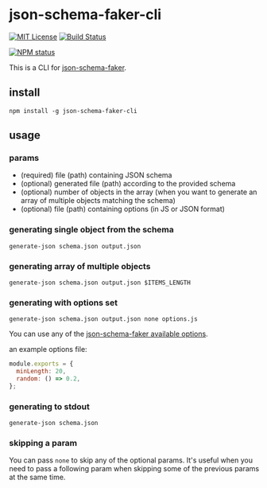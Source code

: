# json-schema-faker-cli

[![MIT License](https://img.shields.io/badge/license-mit-green.svg?style=flat-square)](https://opensource.org/licenses/MIT)
[![Build Status](https://travis-ci.com/oprogramador/json-schema-faker-cli.svg?branch=master)](https://travis-ci.com/oprogramador/json-schema-faker-cli)

[![NPM status](https://nodei.co/npm/json-schema-faker-cli.png?downloads=true&stars=true)](https://npmjs.org/package/json-schema-faker-cli)

This is a CLI for [json-schema-faker](https://www.npmjs.com/package/json-schema-faker).

## install

`npm install -g json-schema-faker-cli`

## usage

### params
- (required) file (path) containing JSON schema
- (optional) generated file (path) according to the provided schema
- (optional) number of objects in the array (when you want to generate an array of multiple objects matching the schema)
- (optional) file (path) containing options (in JS or JSON format)

### generating single object from the schema
`generate-json schema.json output.json`

### generating array of multiple objects
`generate-json schema.json output.json $ITEMS_LENGTH`

### generating with options set
`generate-json schema.json output.json none options.js`

You can use any of the [json-schema-faker available options](https://github.com/json-schema-faker/json-schema-faker/tree/master/docs#available-options).

an example options file:
```js
module.exports = {
  minLength: 20,
  random: () => 0.2,
};
```

### generating to stdout
`generate-json schema.json`

### skipping a param
You can pass `none` to skip any of the optional params. It's useful when you need to pass a following param when skipping some of the previous params at the same time.
